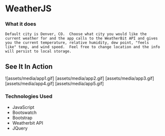 # WeatherJS

### What it does
```Default city is Denver, CO.  Choose what city you would like the current weather for and the app calls to the WeatherBit API and gives you the current temperature, relative humidity, dew point, "feels like" temp, and wind speed.  Feel free to change location and the info will persist to local storage.``` 

## See It In Action
![assets/media/app1.gif]
[assets/media/app2.gif]
[assets/media/app3.gif]
[assets/media/app4.gif]
[assets/media/app5.gif]

### Technologies Used
* JavaScript
* Bootswatch
* Bootstrap
* Weatherbit API
* JQuery